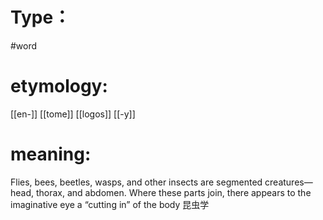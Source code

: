 # Type：
#word 
# etymology: 
[[en-]]
[[tome]]
[[logos]]
[[-y]]
# meaning: 
Flies, bees, beetles, wasps, and other insects are segmented creatures—head, thorax, and abdomen. Where these parts join, there appears to the imaginative eye a “cutting in” of the
body
昆虫学